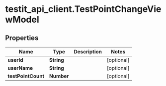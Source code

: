 # testit_api_client.TestPointChangeViewModel

## Properties

Name | Type | Description | Notes
------------ | ------------- | ------------- | -------------
**userId** | **String** |  | [optional] 
**userName** | **String** |  | [optional] 
**testPointCount** | **Number** |  | [optional] 


